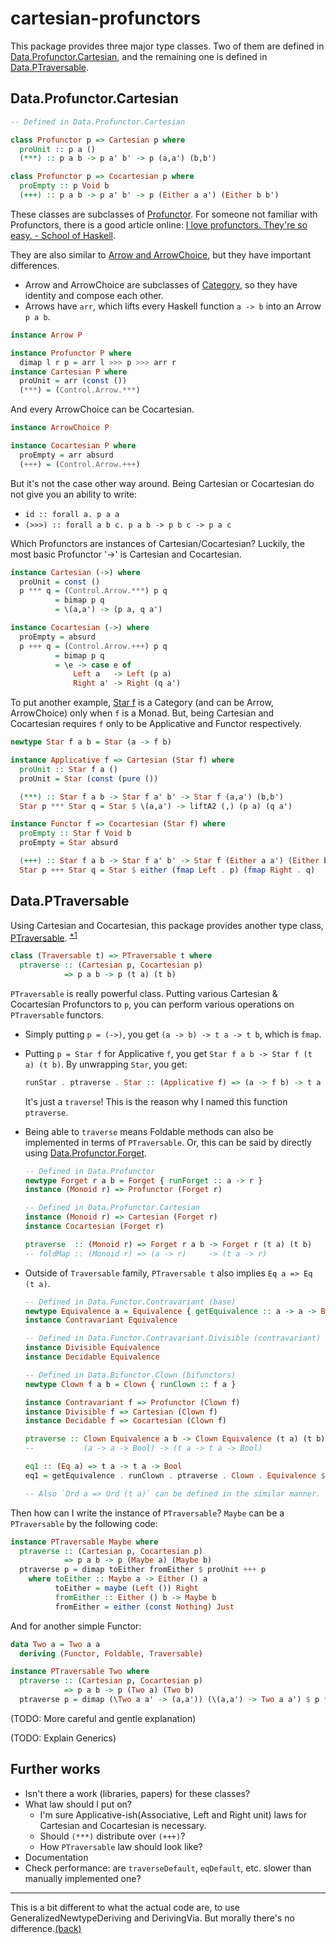 # cartesian-profunctors

This package provides three major type classes. Two of them are defined in [Data.Profunctor.Cartesian](src/Data/Profunctor/Cartesian.hs), and the remaining one is defined in [Data.PTraversable](src/Data/PTraversable.hs).

## Data.Profunctor.Cartesian

```haskell
-- Defined in Data.Profunctor.Cartesian

class Profunctor p => Cartesian p where
  proUnit :: p a ()
  (***) :: p a b -> p a' b' -> p (a,a') (b,b')

class Profunctor p => Cocartesian p where
  proEmpty :: p Void b
  (+++) :: p a b -> p a' b' -> p (Either a a') (Either b b')
```

These classes are subclasses of [Profunctor](http://hackage.haskell.org/package/profunctors-5.5/docs/Data-Profunctor.html). For someone not familiar with Profunctors, there is a good article online: [I love profunctors. They're so easy. - School of Haskell](https://www.schoolofhaskell.com/school/to-infinity-and-beyond/pick-of-the-week/profunctors#example--containers-with-keys).

They are also similar to [Arrow and ArrowChoice](http://hackage.haskell.org/package/base-4.12.0.0/docs/Control-Arrow.html), but they have important differences.

* Arrow and ArrowChoice are subclasses of [Category](http://hackage.haskell.org/package/base-4.12.0.0/docs/Control-Category.html#t:Category), so they have identity and compose each other.
* Arrows have `arr`, which lifts every Haskell function `a -> b` into an Arrow `p a b`.


```haskell
instance Arrow P

instance Profunctor P where
  dimap l r p = arr l >>> p >>> arr r
instance Cartesian P where
  proUnit = arr (const ())
  (***) = (Control.Arrow.***)
```

And every ArrowChoice can be Cocartesian.

```haskell
instance ArrowChoice P

instance Cocartesian P where
  proEmpty = arr absurd
  (+++) = (Control.Arrow.+++)
```

But it's not the case other way around. Being Cartesian or Cocartesian do not give you an ability to write:

* `id :: forall a. p a a`
* `(>>>) :: forall a b c. p a b -> p b c -> p a c`

Which Profunctors are instances of Cartesian/Cocartesian?
Luckily, the most basic Profunctor '->' is Cartesian and Cocartesian.

```haskell
instance Cartesian (->) where
  proUnit = const ()
  p *** q = (Control.Arrow.***) p q
          = bimap p q
          = \(a,a') -> (p a, q a')

instance Cocartesian (->) where
  proEmpty = absurd
  p +++ q = (Control.Arrow.+++) p q
          = bimap p q
          = \e -> case e of
              Left a   -> Left (p a)
              Right a' -> Right (q a')
```

To put another example, [Star f](http://hackage.haskell.org/package/profunctors-5.5/docs/Data-Profunctor.html#t:Star) is a Category (and can be Arrow, ArrowChoice) only when `f` is a Monad.
But, being Cartesian and Cocartesian requires `f` only to be Applicative and Functor respectively.

```haskell
newtype Star f a b = Star (a -> f b)

instance Applicative f => Cartesian (Star f) where
  proUnit :: Star f a ()
  proUnit = Star (const (pure ())

  (***) :: Star f a b -> Star f a' b' -> Star f (a,a') (b,b')
  Star p *** Star q = Star $ \(a,a') -> liftA2 (,) (p a) (q a')

instance Functor f => Cocartesian (Star f) where
  proEmpty :: Star f Void b
  proEmpty = Star absurd

  (+++) :: Star f a b -> Star f a' b' -> Star f (Either a a') (Either b b')
  Star p +++ Star q = Star $ either (fmap Left . p) (fmap Right . q)
```

## Data.PTraversable

Using Cartesian and Cocartesian, this package provides another type class, [PTraversable](src/Data/PTraversable.hs). <sup><a id="fn1a" href="#fn1">*1</a></sup>

```haskell
class (Traversable t) => PTraversable t where
  ptraverse :: (Cartesian p, Cocartesian p)
            => p a b -> p (t a) (t b)
```

`PTraversable` is really powerful class. Putting various Cartesian & Cocartesian Profunctors to `p`, you can perform various operations on `PTraversable` functors.

* Simply putting `p = (->)`, you get `(a -> b) -> t a -> t b`, which is `fmap`.
* Putting `p = Star f` for Applicative `f`, you get `Star f a b -> Star f (t a) (t b)`. By unwrapping `Star`, you get:

  ```haskell
  runStar . ptraverse . Star :: (Applicative f) => (a -> f b) -> t a -> f (t b)
  ```

  It's just a `traverse`! This is the reason why I named this function `ptraverse`.

* Being able to `traverse` means Foldable methods can also be implemented in terms of `PTraversable`. Or, this can be said by directly using [Data.Profunctor.Forget](https://hackage.haskell.org/package/profunctors-5.5.1/docs/Data-Profunctor.html#t:Forget).

  ```haskell
  -- Defined in Data.Profunctor
  newtype Forget r a b = Forget { runForget :: a -> r }
  instance (Monoid r) => Profunctor (Forget r)
  
  -- Defined in Data.Profunctor.Cartesian
  instance (Monoid r) => Cartesian (Forget r)
  instance Cocartesian (Forget r)
  
  ptraverse  :: (Monoid r) => Forget r a b -> Forget r (t a) (t b)
  -- foldMap :: (Monoid r) => (a -> r)     -> (t a -> r)
  ```

* Outside of `Traversable` family, `PTraversable t` also implies `Eq a => Eq (t a)`.

  ```haskell
  -- Defined in Data.Functor.Contravariant (base)
  newtype Equivalence a = Equivalence { getEquivalence :: a -> a -> Bool }
  instance Contravariant Equivalence

  -- Defined in Data.Functor.Contravariant.Divisible (contravariant)
  instance Divisible Equivalence
  instance Decidable Equivalence
  
  -- Defined in Data.Bifunctor.Clown (bifunctors)
  newtype Clown f a b = Clown { runClown :: f a }

  instance Contravariant f => Profunctor (Clown f)
  instance Divisible f => Cartesian (Clown f)
  instance Decidable f => Cocartesian (Clown f)
  
  ptraverse :: Clown Equivalence a b -> Clown Equivalence (t a) (t b)
  --           (a -> a -> Bool) -> (t a -> t a -> Bool)
  
  eq1 :: (Eq a) => t a -> t a -> Bool
  eq1 = getEquivalence . runClown . ptraverse . Clown . Equivalence $ (==)

  -- Also `Ord a => Ord (t a)` can be defined in the similar manner.
  ```

Then how can I write the instance of `PTraversable`? `Maybe` can be a `PTraversable` by the following code:

```haskell
instance PTraversable Maybe where
  ptraverse :: (Cartesian p, Cocartesian p)
            => p a b -> p (Maybe a) (Maybe b)
  ptraverse p = dimap toEither fromEither $ proUnit +++ p
    where toEither :: Maybe a -> Either () a
          toEither = maybe (Left ()) Right
          fromEither :: Either () b -> Maybe b
          fromEither = either (const Nothing) Just
```

And for another simple Functor:

```haskell
data Two a = Two a a
  deriving (Functor, Foldable, Traversable)

instance PTraversable Two where
  ptraverse :: (Cartesian p, Cocartesian p)
            => p a b -> p (Two a) (Two b)
  ptraverse p = dimap (\Two a a' -> (a,a')) (\(a,a') -> Two a a') $ p *** p
```

(TODO: More careful and gentle explanation)

(TODO: Explain Generics)

## Further works

* Isn't there a work (libraries, papers) for these classes?
* What law should I put on?
  * I'm sure Applicative-ish(Associative, Left and Right unit) laws for Cartesian and Cocartesian is necessary.
  * Should `(***)` distribute over `(+++)`?
  * How `PTraversable` law should look like?
* Documentation
* Check performance: are `traverseDefault`, `eqDefault`, etc. slower than manually implemented one?

--------

<a id="fn1">This is a bit different to what the actual code are, to use  GeneralizedNewtypeDeriving and DerivingVia. But morally there's no difference.</a><a href="#fn1a">(back)</a>
